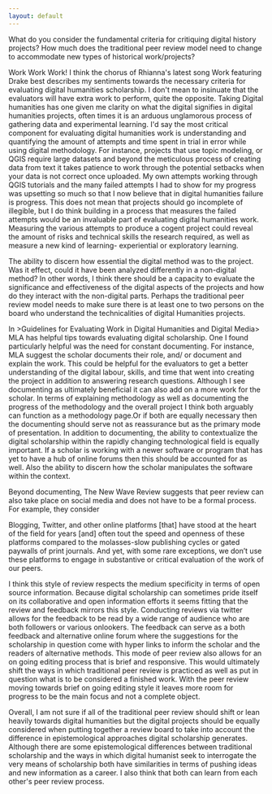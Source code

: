 ```yaml
---
layout: default
---
```



What do you consider the fundamental criteria for critiquing digital history projects? How much does the traditional peer review model need to change to accommodate new types of historical work/projects?

Work Work Work! I think the chorus of Rhianna's latest song Work featuring Drake best describes my sentiments towards the necessary criteria for evaluating digital humanities scholarship. I don't mean to insinuate that the evaluators will have extra work to perform, quite the opposite. Taking Digital humanities has one given me clarity on what the digital signifies in digital humanities projects, often times it is an arduous unglamorous process of gathering data and experimental learning. I'd say the most critical component for evaluating digital humanities work is understanding and quantifying the amount of attempts and time spent in trial in error while using digital methodology. For instance, projects that use topic modeling, or QGIS require large datasets and beyond the meticulous process of creating data from text it takes patience to work through the potential setbacks when your data is not correct once uploaded. My own attempts working through QGIS tutorials and the many failed attempts I had to show for my progress was upsetting so much so that I now believe that in digital humanities failure is progress. This does not mean that projects should go incomplete of illegible, but I do think building in a process that measures the failed attempts would be an invaluable part of evaluating digital humanities work. Measuring the various attempts to produce a cogent project could reveal the amount of risks and technical skills the research required, as well as measure a new kind of learning- experiential or exploratory learning.

The ability to discern how essential the digital method was to the project. Was it effect, could it have been analyzed differently in a non-digital method? In other words, I think there should be a capacity to evaluate the significance and effectiveness of the digital aspects of the projects and how do they interact with the non-digital parts. Perhaps the traditional peer review model needs to make sure there is at least one to two persons on the board who understand the technicalities of digital Humanities projects.

In >Guidelines for Evaluating Work in Digital Humanities and Digital Media> MLA has helpful tips towards evaluating digital scholarship. One I found particularly helpful was the need for constant documenting. For instance, MLA suggest the scholar documents their role, and/ or document and explain the work. This could be helpful for the evaluators to get a better understanding of the digital labour, skills, and time that went into creating the project in addition to answering research questions. Although I see documenting as ultimately beneficial it can also add on a more work for the scholar. In terms of explaining methodology as well as documenting the progress of the methodology and the overall project I think both arguably can function as a methodology page.Or if both are equally necessary then the documenting should serve not as reassurance but as the primary mode of presentation. In addition to documenting, the ability to contextualize the digital scholarship within the rapidly changing technological field is equally important. If a scholar is working with a newer software or program that has yet to have a hub of online forums then this should be accounted for as well. Also the ability to discern how the scholar manipulates the software within the context.

Beyond documenting, The New Wave Review suggests that peer review can also take place on social media and does not have to be a formal process. For example, they consider

 Blogging, Twitter, and other online platforms [that] have stood at the heart of the field for years
 [and] often tout the speed and openness of these platforms compared to the molasses-slow publishing cycles or gated paywalls of print journals. And yet, with some rare exceptions, we don’t use these platforms to engage in substantive or critical evaluation of the work of our peers.

 I think this style of review respects the medium specificity in terms of open source information. Because digital scholarship can sometimes pride itself on its collaborative and open information efforts it seems fitting that the review and feedback mirrors this style. Conducting reviews via twitter allows for the feedback to be read by a wide range of audience who are both followers or various onlookers. The feedback can serve as a both feedback and alternative online forum where the suggestions for the scholarship in question come with hyper links to inform the scholar and the readers of alternative methods. This mode of peer review also allows for an on going editing process that is brief and responsive. This would ultimately shift the ways in which traditional peer review is practiced as well as put in question what is to be considered a finished work. With the peer review moving towards brief on going editing style it leaves more room for progress to be the main focus and not a complete object.

 Overall, I am not sure if all of the traditional peer review should shift or lean heavily towards digital humanities but the digital projects should be equally considered when putting together a review board to take into account the difference in epistemological approaches digital scholarship generates. Although there are some epistemological differences between traditional scholarship and the ways in which digital humanist seek to interrogate the very means of scholarship both have similarities in terms of pushing ideas and new information as a career. I also think that both can learn from each other's peer review process.    
